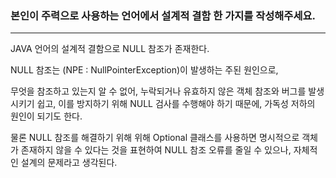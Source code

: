 ### 본인이 주력으로 사용하는 언어에서 설계적 결함 한 가지를 작성해주세요.

---

JAVA 언어의 설계적 결함으로 NULL 참조가 존재한다.

NULL 참조는 (NPE : NullPointerException)이 발생하는 주된 원인으로,

무엇을 참조하고 있는지 알 수 없어, 누락되거나 유효하지 않은 객체 참조와 버그를 발생시키기 쉽고,
이를 방지하기 위해 NULL 검사를 수행해야 하기 때문에, 가독성 저하의 원인이 되기도 한다.

물론 NULL 참조를 해결하기 위해 위해 Optional 클래스를 사용하면 명시적으로 객체가 존재하지 않을 수 있다는 것을 표현하여 NULL 참조 오류를 줄일 수 있으나,
자체적인 설계의 문제라고 생각된다.


